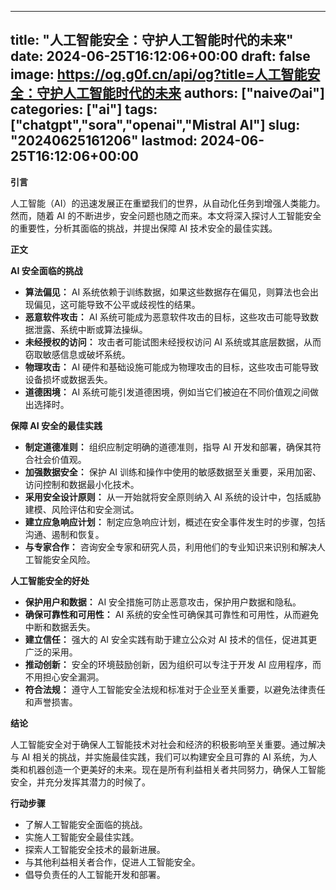 
---
title: "人工智能安全：守护人工智能时代的未来"
date: 2024-06-25T16:12:06+00:00
draft: false
image: https://og.g0f.cn/api/og?title=人工智能安全：守护人工智能时代的未来
authors: ["naiveのai"]
categories: ["ai"]
tags: ["chatgpt","sora","openai","Mistral AI"]
slug: "20240625161206"
lastmod: 2024-06-25T16:12:06+00:00
---
**引言**

人工智能（AI）的迅速发展正在重塑我们的世界，从自动化任务到增强人类能力。然而，随着 AI 的不断进步，安全问题也随之而来。本文将深入探讨人工智能安全的重要性，分析其面临的挑战，并提出保障 AI 技术安全的最佳实践。

**正文**

**AI 安全面临的挑战**

* **算法偏见：** AI 系统依赖于训练数据，如果这些数据存在偏见，则算法也会出现偏见，这可能导致不公平或歧视性的结果。
* **恶意软件攻击：** AI 系统可能成为恶意软件攻击的目标，这些攻击可能导致数据泄露、系统中断或算法操纵。
* **未经授权的访问：** 攻击者可能试图未经授权访问 AI 系统或其底层数据，从而窃取敏感信息或破坏系统。
* **物理攻击：** AI 硬件和基础设施可能成为物理攻击的目标，这些攻击可能导致设备损坏或数据丢失。
* **道德困境：** AI 系统可能引发道德困境，例如当它们被迫在不同价值观之间做出选择时。

**保障 AI 安全的最佳实践**

* **制定道德准则：** 组织应制定明确的道德准则，指导 AI 开发和部署，确保其符合社会价值观。
* **加强数据安全：** 保护 AI 训练和操作中使用的敏感数据至关重要，采用加密、访问控制和数据最小化技术。
* **采用安全设计原则：** 从一开始就将安全原则纳入 AI 系统的设计中，包括威胁建模、风险评估和安全测试。
* **建立应急响应计划：** 制定应急响应计划，概述在安全事件发生时的步骤，包括沟通、遏制和恢复。
* **与专家合作：** 咨询安全专家和研究人员，利用他们的专业知识来识别和解决人工智能安全风险。

**人工智能安全的好处**

* **保护用户和数据：** AI 安全措施可防止恶意攻击，保护用户数据和隐私。
* **确保可靠性和可用性：** AI 系统的安全性可确保其可靠性和可用性，从而避免中断和数据丢失。
* **建立信任：** 强大的 AI 安全实践有助于建立公众对 AI 技术的信任，促进其更广泛的采用。
* **推动创新：** 安全的环境鼓励创新，因为组织可以专注于开发 AI 应用程序，而不用担心安全漏洞。
* **符合法规：** 遵守人工智能安全法规和标准对于企业至关重要，以避免法律责任和声誉损害。

**结论**

人工智能安全对于确保人工智能技术对社会和经济的积极影响至关重要。通过解决与 AI 相关的挑战，并实施最佳实践，我们可以构建安全且可靠的 AI 系统，为人类和机器创造一个更美好的未来。现在是所有利益相关者共同努力，确保人工智能安全，并充分发挥其潜力的时候了。

**行动步骤**

* 了解人工智能安全面临的挑战。
* 实施人工智能安全最佳实践。
* 探索人工智能安全技术的最新进展。
* 与其他利益相关者合作，促进人工智能安全。
* 倡导负责任的人工智能开发和部署。